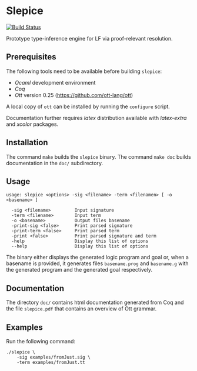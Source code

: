 # Slepice

[![Build Status](https://travis-ci.org/frantisekfarka/slepice.svg?branch=master)](https://travis-ci.org/frantisekfarka/slepice)


Prototype type-inference engine for LF via proof-relevant resolution.

## Prerequisites

The following tools need to be available before building `slepice`:
- _Ocaml_ development environment
- _Coq_
- _Ott_ version 0.25 (https://github.com/ott-lang/ott)

A local copy of ``ott`` can be installed by running the ``configure`` script.

Documentation further requires _latex_ distribution available with
_latex-extra_ and _xcolor_ packages.


## Installation 

The command `make` builds the `slepice` binary. 
The command `make doc` builds documentation in the `doc/` subdirectory.


## Usage

```
usage: slepice <options> -sig <filename> -term <filenamen> [ -o <basename> ]

  -sig <filename>         Input signature
  -term <filename>        Input term
  -o <basename>           Output files basename
  -print-sig <false>      Print parsed signature
  -print-term <false>     Print parsed term
  -print <false>          Print parsed signature and term
  -help                   Display this list of options
  --help                  Display this list of options
```

The binary either displays the generated logic program and goal or, when a basename
is provided, it generates files `basename.prog` and `basename.g` with the generated 
program and the generated goal respectively.

## Documentation

The directory ``doc/`` contains html documentation generated from Coq and
the file ``slepice.pdf`` that contains an overview of Ott grammar.

## Examples

Run the following command:

```
./slepice \
    -sig examples/fromJust.sig \
    -term examples/fromJust.tt
```

